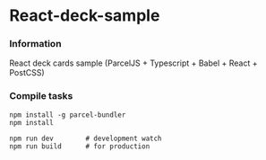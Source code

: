 
# React-deck-sample

### Information

React deck cards sample (ParcelJS + Typescript + Babel + React + PostCSS)

### Compile tasks

```
npm install -g parcel-bundler
npm install

npm run dev        # development watch
npm run build      # for production
```